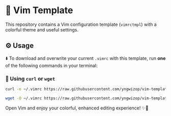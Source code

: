 # 🎨 Vim Template

This repository contains a Vim configuration template (`vimrctmpl`) with a colorful theme and useful settings.

## ⚙️ Usage

⬇️ To download and overwrite your current `.vimrc` with this template, run **one** of the following commands in your terminal:

### 🚀 Using `curl` or `wget`  

```bash
curl -o ~/.vimrc https://raw.githubusercontent.com/yngwizop/vim-template/main/vimrctmpl
```

```bash
wget -O ~/.vimrc https://raw.githubusercontent.com/yngwizop/vim-template/main/vimrctmpl
```
Open Vim and enjoy your colorful, enhanced editing experience! ✨🎉
